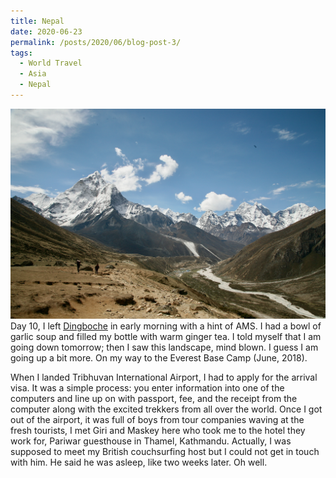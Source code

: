 ```yaml
---
title: Nepal
date: 2020-06-23
permalink: /posts/2020/06/blog-post-3/
tags:
  - World Travel
  - Asia
  - Nepal
---
```


![](/photograph/nepal.khumbu.1.png)
Day 10, I left [Dingboche](https://goo.gl/maps/VJhhDz9UqBezfTvD9) in early morning with a hint of AMS. I had a bowl of garlic soup and filled my bottle with warm ginger tea. I told myself that I am going down tomorrow; then I saw this landscape, mind blown. I guess I am going up a bit more. On my way to the Everest Base Camp (June, 2018).

When I landed Tribhuvan International Airport, I had to apply for the arrival visa. It was a simple process: you enter information into one of the computers and line up on with passport, fee, and the receipt from the computer along with the excited trekkers from all over the world. Once I got out of the airport, it was full of boys from tour companies waving at the fresh tourists, I met Giri and Maskey here who took me to the hotel they work for, Pariwar guesthouse in Thamel, Kathmandu. Actually, I was supposed to meet my British couchsurfing host but I could not get in touch with him. He said he was asleep, like two weeks later. Oh well.